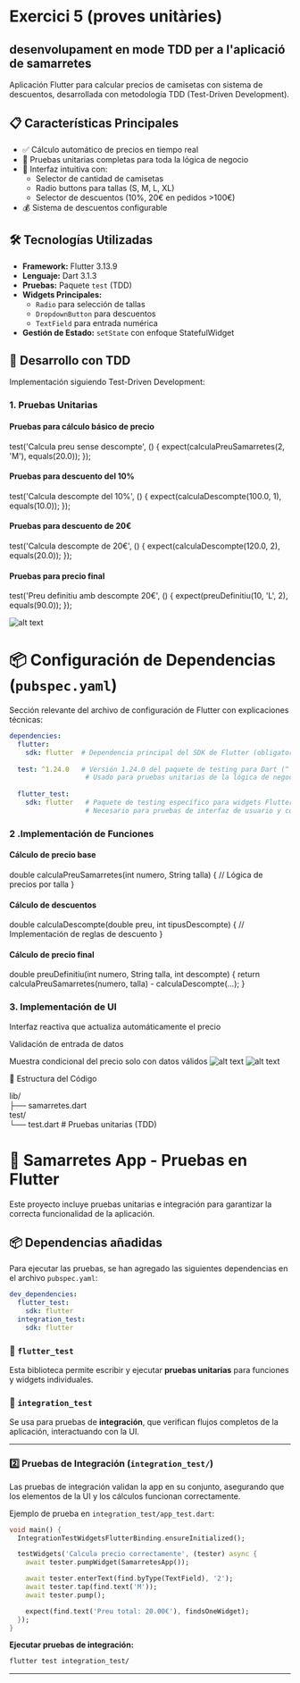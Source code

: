 
# Exercici 5 (proves unitàries)

## desenvolupament en mode TDD per a l'aplicació de samarretes

Aplicación Flutter para calcular precios de camisetas con sistema de descuentos, desarrollada con metodología TDD (Test-Driven Development).

## 📋 Características Principales
- ✅ Cálculo automático de precios en tiempo real
- 🧪 Pruebas unitarias completas para toda la lógica de negocio
- 🎨 Interfaz intuitiva con:
  - Selector de cantidad de camisetas
  - Radio buttons para tallas (S, M, L, XL)
  - Selector de descuentos (10%, 20€ en pedidos >100€)
- 💰 Sistema de descuentos configurable

## 🛠️ Tecnologías Utilizadas
- **Framework:** Flutter 3.13.9
- **Lenguaje:** Dart 3.1.3
- **Pruebas:** Paquete `test` (TDD)
- **Widgets Principales:**
  - `Radio` para selección de tallas
  - `DropdownButton` para descuentos
  - `TextField` para entrada numérica
- **Gestión de Estado:** `setState` con enfoque StatefulWidget

## 🧪 Desarrollo con TDD
Implementación siguiendo Test-Driven Development:

### 1. Pruebas Unitarias

#### Pruebas para cálculo básico de precio
test('Calcula preu sense descompte', () {
  expect(calculaPreuSamarretes(2, 'M'), equals(20.0));
});

#### Pruebas para descuento del 10%
test('Calcula descompte del 10%', () {
  expect(calculaDescompte(100.0, 1), equals(10.0));
});

#### Pruebas para descuento de 20€
test('Calcula descompte de 20€', () {
  expect(calculaDescompte(120.0, 2), equals(20.0));
});

#### Pruebas para precio final
test('Preu definitiu amb descompte 20€', () {
  expect(preuDefinitiu(10, 'L', 2), equals(90.0));
});

![alt text](image.png)
# 📦 Configuración de Dependencias (`pubspec.yaml`)

Sección relevante del archivo de configuración de Flutter con explicaciones técnicas:

```yaml
dependencies:
  flutter:
    sdk: flutter  # Dependencia principal del SDK de Flutter (obligatoria)
  
  test: ^1.24.0   # Versión 1.24.0 del paquete de testing para Dart (^ permite actualizaciones compatibles)
                   # Usado para pruebas unitarias de la lógica de negocio (TDD)
  
  flutter_test:
    sdk: flutter   # Paquete de testing específico para widgets Flutter (incluido en el SDK)
                   # Necesario para pruebas de interfaz de usuario y componentes visuales


```
### 2 .Implementación de Funciones

#### Cálculo de precio base
double calculaPreuSamarretes(int numero, String talla) {
  // Lógica de precios por talla
}

#### Cálculo de descuentos
double calculaDescompte(double preu, int tipusDescompte) {
  // Implementación de reglas de descuento
}

#### Cálculo de precio final
double preuDefinitiu(int numero, String talla, int descompte) {
  return calculaPreuSamarretes(numero, talla) - calculaDescompte(...);
}
### 3. Implementación de UI
Interfaz reactiva que actualiza automáticamente el precio

Validación de entrada de datos

Muestra condicional del precio solo con datos válidos
![alt text](image-1.png) ![alt text](image-2.png)

📂 Estructura del Código

lib/          
├── samarretes.dart     
test/    
└── test.dart # Pruebas unitarias (TDD)
  
  
  
# 📌 Samarretes App - Pruebas en Flutter

Este proyecto incluye pruebas unitarias e integración para garantizar la correcta funcionalidad de la aplicación.

## 📦 Dependencias añadidas
Para ejecutar las pruebas, se han agregado las siguientes dependencias en el archivo `pubspec.yaml`:

```yaml
dev_dependencies:
  flutter_test:
    sdk: flutter
  integration_test:
    sdk: flutter
```

### 🔹 `flutter_test`
Esta biblioteca permite escribir y ejecutar **pruebas unitarias** para funciones y widgets individuales.

### 🔹 `integration_test`
Se usa para pruebas de **integración**, que verifican flujos completos de la aplicación, interactuando con la UI.

---



### 2️⃣ Pruebas de Integración (`integration_test/`)
Las pruebas de integración validan la app en su conjunto, asegurando que los elementos de la UI y los cálculos funcionan correctamente.

Ejemplo de prueba en `integration_test/app_test.dart`:

```dart
void main() {
  IntegrationTestWidgetsFlutterBinding.ensureInitialized();

  testWidgets('Calcula precio correctamente', (tester) async {
    await tester.pumpWidget(SamarretesApp());

    await tester.enterText(find.byType(TextField), '2');
    await tester.tap(find.text('M'));
    await tester.pump();

    expect(find.text('Preu total: 20.00€'), findsOneWidget);
  });
}
```

**Ejecutar pruebas de integración:**
```sh
flutter test integration_test/
```

---